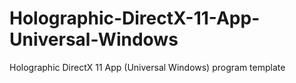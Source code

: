 # Holographic-DirectX-11-App-Universal-Windows
Holographic DirectX 11 App (Universal Windows)  program template
